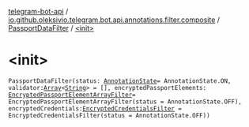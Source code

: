 [telegram-bot-api](../../index.md) / [io.github.oleksivio.telegram.bot.api.annotations.filter.composite](../index.md) / [PassportDataFilter](index.md) / [&lt;init&gt;](./-init-.md)

# &lt;init&gt;

`PassportDataFilter(status: `[`AnnotationState`](../../io.github.oleksivio.telegram.bot.api.model.annotation/-annotation-state/index.md)` = AnnotationState.ON, validator: `[`Array`](https://kotlinlang.org/api/latest/jvm/stdlib/kotlin/-array/index.html)`<`[`String`](https://kotlinlang.org/api/latest/jvm/stdlib/kotlin/-string/index.html)`> = [], encryptedPassportElements: `[`EncryptedPassportElementArrayFilter`](../-encrypted-passport-element-array-filter/index.md)` = EncryptedPassportElementArrayFilter(status = AnnotationState.OFF), encryptedCredentials: `[`EncryptedCredentialsFilter`](../-encrypted-credentials-filter/index.md)` = EncryptedCredentialsFilter(status = AnnotationState.OFF))`